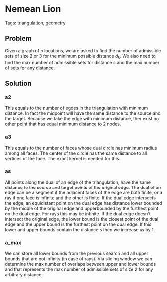 # Nemean Lion
Tags: triangulation, geometry
## Problem
Given a graph of $n$ locations, we are asked to find the number of admissible sets of size 2 or 3 for the minimum possible distance $d_k$. We also need to find the max number of admissible sets for distance $s$ and the max number of sets for any distance.

## Solution

### a2
This equals to the number of egdes in the triangulation with minimum distance. In fact the midpoint will have the same distance to the source and the target. Because we take the edge with minimum distance, ther exist no other point that has equal minimum distance to 2 nodes.

### a3
This equals to the number of faces whose dual circle has minimum radius among all faces. The center of the circle has the same distance to all vertices of the face. The exact kernel is needed for this.

### as
All points along the dual of an edge of the triangulation, have the same distance to the source and target points of the original edge. The dual of an edge can be a segment if the adjacent faces of the edge are both finite, or a ray if one face is infinite and the other is finite.
If the dual edge intersects the edge, an equidistant point on the dual edge has distance lower bounded by the middle of the original edge and upperbounded by the furthest point on the dual edge. For rays this may be infinite.
If the dual edge doesn't intersect the original edge, the lower bound is the closest point of the dual edge and the upper bound is the furthest point on the dual edge.
If this lower and upper bounds contain the distance $s$ then we increase `as` by 1.

### a_max
We can store all lower bounds from the previous search and all upper bounds that are not infinity (in case of rays). Via sliding window we can determine the max number of overlaps between upper and lower bounds and that represents the max number of admissible sets of size 2 for any arbitrary distance.